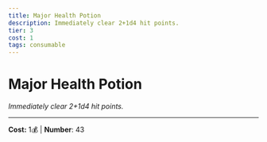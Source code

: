 ```yaml
---
title: Major Health Potion
description: Immediately clear 2+1d4 hit points.
tier: 3
cost: 1
tags: consumable
---
```

# Major Health Potion

_Immediately clear 2+1d4 hit points._

___
**Cost:** 1💰 | **Number**: 43
